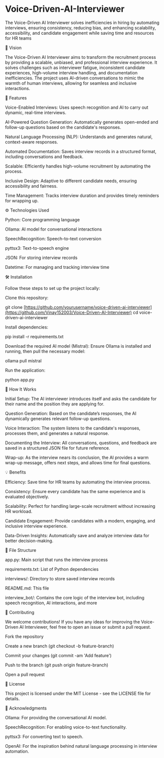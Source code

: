 # Voice-Driven-AI-Interviewer
The Voice-Driven AI Interviewer solves inefficiencies in hiring by automating interviews, ensuring consistency, reducing bias, and enhancing scalability, accessibility, and candidate engagement while saving time and resources for HR teams

🚀 Vision

The Voice-Driven AI Interviewer aims to transform the recruitment process by providing a scalable, unbiased, and professional interview experience. It solves challenges such as interviewer fatigue, inconsistent candidate experiences, high-volume interview handling, and documentation inefficiencies. The project uses AI-driven conversations to mimic the warmth of human interviews, allowing for seamless and inclusive interactions.

🔧 Features

Voice-Enabled Interviews: Uses speech recognition and AI to carry out dynamic, real-time interviews.

AI-Powered Question Generation: Automatically generates open-ended and follow-up questions based on the candidate's responses.

Natural Language Processing (NLP): Understands and generates natural, context-aware responses.

Automated Documentation: Saves interview records in a structured format, including conversations and feedback.

Scalable: Efficiently handles high-volume recruitment by automating the process.

Inclusive Design: Adaptive to different candidate needs, ensuring accessibility and fairness.

Time Management: Tracks interview duration and provides timely reminders for wrapping up.

⚙️ Technologies Used

Python: Core programming language

Ollama: AI model for conversational interactions

SpeechRecognition: Speech-to-text conversion

pyttsx3: Text-to-speech engine

JSON: For storing interview records

Datetime: For managing and tracking interview time

🛠️ Installation

Follow these steps to set up the project locally:

Clone this repository:

git clone [https://github.com/yourusername/voice-driven-ai-interviewer](https://github.com/Vinay152003/Voice-Driven-AI-Interviewer)
cd voice-driven-ai-interviewer

Install dependencies:

pip install -r requirements.txt

Download the required AI model (Mistral): Ensure Ollama is installed and running, then pull the necessary model:

ollama pull mistral

Run the application:

python app.py

💬 How It Works

Initial Setup: The AI interviewer introduces itself and asks the candidate for their name and the position they are applying for.

Question Generation: Based on the candidate’s responses, the AI dynamically generates relevant follow-up questions.

Voice Interaction: The system listens to the candidate's responses, processes them, and generates a natural response.

Documenting the Interview: All conversations, questions, and feedback are saved in a structured JSON file for future reference.

Wrap-up: As the interview nears its conclusion, the AI provides a warm wrap-up message, offers next steps, and allows time for final questions.

💡 Benefits

Efficiency: Save time for HR teams by automating the interview process.

Consistency: Ensure every candidate has the same experience and is evaluated objectively.

Scalability: Perfect for handling large-scale recruitment without increasing HR workload.

Candidate Engagement: Provide candidates with a modern, engaging, and inclusive interview experience.

Data-Driven Insights: Automatically save and analyze interview data for better decision-making.

📂 File Structure

app.py: Main script that runs the interview process

requirements.txt: List of Python dependencies

interviews/: Directory to store saved interview records

README.md: This file

interview_bot/: Contains the core logic of the interview bot, including speech recognition, AI interactions, and more

📌 Contributing

We welcome contributions! If you have any ideas for improving the Voice-Driven AI Interviewer, feel free to open an issue or submit a pull request.

Fork the repository

Create a new branch (git checkout -b feature-branch)

Commit your changes (git commit -am 'Add feature')

Push to the branch (git push origin feature-branch)

Open a pull request

📄 License

This project is licensed under the MIT License - see the LICENSE file for details.

🤖 Acknowledgments

Ollama: For providing the conversational AI model.

SpeechRecognition: For enabling voice-to-text functionality.

pyttsx3: For converting text to speech.

OpenAI: For the inspiration behind natural language processing in interview automation.
